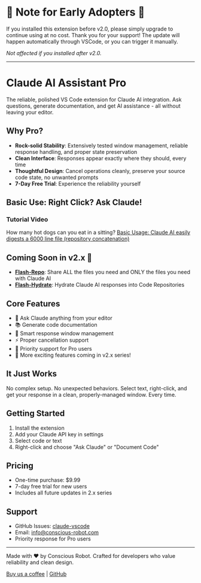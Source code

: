 # 🎉 Note for Early Adopters 🎉

If you installed this extension before v2.0, please simply upgrade to continue using at no cost. Thank you for your support! The update will happen automatically through VSCode, or you can trigger it manually.

_Not affected if you installed after v2.0._

---



# Claude AI Assistant Pro

The reliable, polished VS Code extension for Claude AI integration. Ask questions, generate documentation, and get AI assistance - all without leaving your editor.

## Why Pro?
- **Rock-solid Stability**: Extensively tested window management, reliable response handling, and proper state preservation
- **Clean Interface**: Responses appear exactly where they should, every time
- **Thoughtful Design**: Cancel operations cleanly, preserve your source code state, no unwanted prompts
- **7-Day Free Trial**: Experience the reliability yourself

## Basic Use: Right Click? Ask Claude!

### Tutorial Video
How many hot dogs can you eat in a sitting?
[Basic Usage: Claude AI easily digests a 6000 line file (repository concatenation)](https://www.awesomescreenshot.com/video/33954964?key=6cfc609183bb09f48e218063d4140a4e)


## Coming Soon in v2.x 🚀
- **[Flash-Repo](https://github.com/Talamantez/flash-repo-vscode)**: Share ALL the files you need and ONLY the files you need with Claude AI
- **[Flash-Hydrate](https://github.com/Talamantez/flash-hydrate-vscode)**: Hydrate Claude AI responses into Code Repositories

## Core Features
- 🎯 Ask Claude anything from your editor
- 📚 Generate code documentation
- 💫 Smart response window management
- ⚡ Proper cancellation support
- 🛟 Priority support for Pro users
- 🔮 More exciting features coming in v2.x series!

## It Just Works
No complex setup. No unexpected behaviors. Select text, right-click, and get your response in a clean, properly-managed window. Every time.

## Getting Started
1. Install the extension
2. Add your Claude API key in settings
3. Select code or text
4. Right-click and choose "Ask Claude" or "Document Code"

## Pricing
- One-time purchase: $9.99
- 7-day free trial for new users
- Includes all future updates in 2.x series

## Support
- GitHub Issues: [claude-vscode](https://github.com/talamantez/claude-vscode/issues)
- Email: info@conscious-robot.com
- Priority response for Pro users

---

Made with ❤️ by Conscious Robot. Crafted for developers who value reliability and clean design.

[Buy us a coffee](https://buymeacoffee.com/conscious.robot) | [GitHub](https://github.com/talamantez/claude-vscode)
